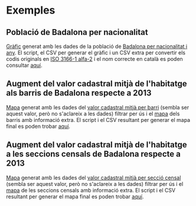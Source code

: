 # Exemples

## Població de Badalona per nacionalitat 
[Gràfic](https://public.flourish.studio/visualisation/17819833/) generat amb les dades de la població de [Badalona per nacionalitat i any](../dades_originals/poblacio_nacionalitat). El script, el CSV per generar el gràfic i un CSV extra per convertir els codis originals en [ISO 3166-1 alfa-2](https://es.wikipedia.org/wiki/ISO_3166-1_alfa-2) i el nom correcte en català es poden consultar [aquí](persones_per_nacionalitat_i_any/).

## Augment del valor cadastral mitjà de l'habitatge als barris de Badalona respecte a 2013
[Mapa](https://public.flourish.studio/visualisation/17822336/) generat amb les dades del [valor cadastral mitjà per barri](../dades_originals/ibi_barri) (sembla ser aquest valor, però no s'aclareix a les dades) filtrar per ús i el [mapa](../mapes/informacio_extra) dels barris amb informació extra. El script i el CSV resultant per generar el mapa final es poden trobar [aquí](ibi_by_barri/).


## Augment del valor cadastral mitjà de l'habitatge a les seccions censals de Badalona respecte a 2013
[Mapa](https://public.flourish.studio/visualisation/17822424/) generat amb les dades del [valor cadastral mitjà per secció censal](../dades_originals/ibi_seccio) (sembla ser aquest valor, però no s'aclareix a les dades) filtrar per ús i el [mapa](../mapes/informacio_extra) de les seccions censals amb informació extra. El script i el CSV resultant per generar el mapa final es poden trobar [aquí](ibi_by_section/).